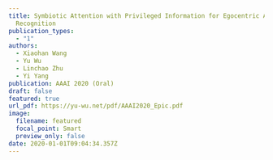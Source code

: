 ```yaml
---
title: Symbiotic Attention with Privileged Information for Egocentric Action
  Recognition
publication_types:
  - "1"
authors:
  - Xiaohan Wang
  - Yu Wu
  - Linchao Zhu
  - Yi Yang
publication: AAAI 2020 (Oral)
draft: false
featured: true
url_pdf: https://yu-wu.net/pdf/AAAI2020_Epic.pdf
image:
  filename: featured
  focal_point: Smart
  preview_only: false
date: 2020-01-01T09:04:34.357Z
---
```

